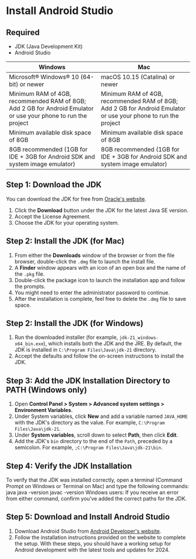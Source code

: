 # Install Android Studio

## Required

- JDK (Java Development Kit)
- Android Studio

| Windows                                    | Mac                                      |
| ------------------------------------------ | ---------------------------------------- |
| Microsoft® Windows® 10 (64-bit) or newer  | macOS 10.15 (Catalina) or newer          |
| Minimum RAM of 4GB, recommended RAM of 8GB; Add 2 GB for Android Emulator or use your phone to run the project | Minimum RAM of 4GB, recommended RAM of 8GB; Add 2 GB for Android Emulator or use your phone to run the project |
| Minimum available disk space of 8GB        | Minimum available disk space of 8GB       |
| 8GB recommended (1GB for IDE + 3GB for Android SDK and system image emulator) | 8GB recommended (1GB for IDE + 3GB for Android SDK and system image emulator) |

## Step 1: Download the JDK

You can download the JDK for free from [Oracle's website](https://www.oracle.com/java/technologies/javase-jdk-downloads.html).

1. Click the **Download** button under the JDK for the latest Java SE version.
2. Accept the License Agreement.
3. Choose the JDK for your operating system.

## Step 2: Install the JDK (for Mac)

1. From either the **Downloads** window of the browser or from the file browser, double-click the `.dmg` file to launch the install file.
2. A **Finder** window appears with an icon of an open box and the name of the `.pkg` file.
3. Double-click the package icon to launch the installation app and follow the prompts.
4. You might need to enter the administrator password to continue.
5. After the installation is complete, feel free to delete the `.dmg` file to save space.

## Step 2: Install the JDK (for Windows)

1. Run the downloaded installer (for example, `jdk-21_windows-x64_bin.exe`), which installs both the JDK and the JRE. By default, the JDK is installed in `C:\Program Files\Java\jdk-21` directory.
2. Accept the defaults and follow the on-screen instructions to install the JDK.

## Step 3: Add the JDK Installation Directory to PATH (Windows only)

1. Open **Control Panel > System > Advanced system settings > Environment Variables**.
2. Under System variables, click **New** and add a variable named `JAVA_HOME` with the JDK's directory as the value. For example, `C:\Program Files\Java\jdk-21`.
3. Under **System variables**, scroll down to select **Path**, then click **Edit**.
4. Add the JDK's `bin` directory to the end of the `Path`, preceded by a semicolon. For example, `;C:\Program Files\Java\jdk-21\bin`.

## Step 4: Verify the JDK Installation

To verify that the JDK was installed correctly, open a terminal (Command Prompt on Windows or Terminal on Mac) and type the following commands:
  java
  java -version
  javac -version
Windows users: If you receive an error from either command, confirm you've added the correct paths for the JDK.

## Step 5: Download and Install Android Studio
1. Download Android Studio from [Android Developer's website](https://developer.android.com/studio).
2. Follow the installation instructions provided on the website to complete the setup.
With these steps, you should have a working setup for Android development with the latest tools and updates for 2024.
